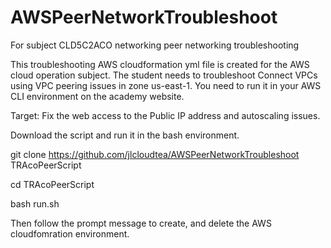 # AWSPeerNetworkTroubleshoot
For subject CLD5C2ACO networking peer networking troubleshooting

This troubleshooting AWS cloudformation yml file is created for the AWS cloud operation subject. The student needs to troubleshoot Connect VPCs using VPC peering issues in zone us-east-1. You need to run it in your AWS CLI environment on the academy website.

Target: Fix the web access to the Public IP address and autoscaling issues.

Download the script and run it in the bash environment.

git clone https://github.com/jlcloudtea/AWSPeerNetworkTroubleshoot TRAcoPeerScript

cd TRAcoPeerScript

bash run.sh

Then follow the prompt message to create, and delete the AWS cloudfomration environment.
